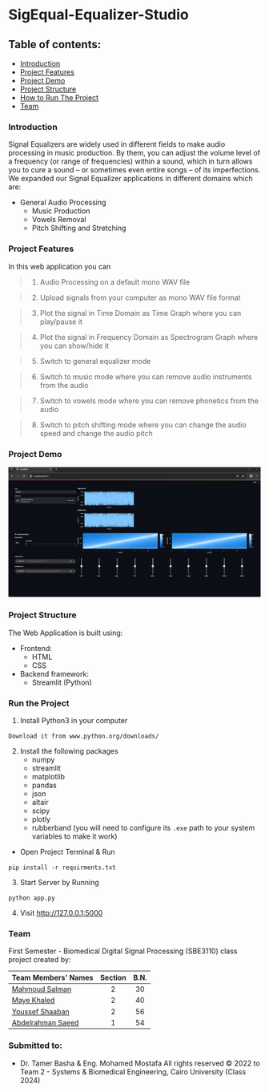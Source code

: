 # SigEqual-Equalizer-Studio

## Table of contents:
- [Introduction](#introduction)
- [Project Features](#project-features)
- [Project Demo](#project-demo)
- [Project Structure](#project-structure)
- [How to Run The Project](#run-the-project)
- [Team]()


### Introduction
Signal Equalizers are widely used in different fields to make 
audio processing in music production. By them, you can adjust the volume level of a frequency (or range of frequencies) within a sound, which in turn allows you to cure a sound – or sometimes even entire songs – of its imperfections.
We expanded our Signal Equalizer applications in different domains which are:
- General Audio Processing
  - Music Production
  - Vowels Removal
  - Pitch Shifting and Stretching   
### Project Features
In this web application you can
> 1. Audio Processing on a default mono WAV file

> 2. Upload signals from your computer as mono WAV file format

> 3. Plot the signal in Time Domain as Time Graph where you can play/pause it

> 4. Plot the signal in Frequency Domain as Spectrogram Graph where you can show/hide it

> 5. Switch to general equalizer mode  

> 6. Switch to music mode where you can remove audio instruments from the audio

> 7. Switch to vowels mode where you can remove phonetics from the audio

> 8. Switch to pitch shifting mode where you can change the audio speed and change the audio pitch

### Project Demo
![Demo](Equalizer_Studio_Demo.gif)

### Project Structure
The Web Application is built using:
- Frontend:
  - HTML
  - CSS
- Backend framework:
  - Streamlit (Python)

### Run the Project 
1. Install Python3 in your computer
``` 
Download it from www.python.org/downloads/
```
2. Install the following packages
   - numpy
   - streamlit
   - matplotlib
   - pandas
   - json
   - altair
   - scipy
   - plotly
   - rubberband (you will need to configure its `.exe` path to your system variables to make it work)
 - Open Project Terminal & Run
```
pip install -r requirments.txt
```
3. Start Server by Running 
```
python app.py
```

4. Visit http://127.0.0.1:5000

### Team
First Semester - Biomedical Digital Signal Processing (SBE3110) class project created by:

| Team Members' Names                                   | Section | B.N. |
|-------------------------------------------------------|:-------:|:----:|
| [Mahmoud Salman](https://github.com/mahmoud1yaser)  |    2    |  30   |
| [Maye Khaled](https://github.com/mayekhaled0)         |    2    |  40  |
| [Youssef Shaaban](https://github.com/youssef-shaban)  |    2    |   56  |
| [Abdelrahman Saeed](https://github.com/Abdelrahman-Yousef)       |    1    |  54  |

### Submitted to:
- Dr. Tamer Basha & Eng. Mohamed Mostafa
All rights reserved © 2022 to Team 2 - Systems & Biomedical Engineering, Cairo University (Class 2024)
